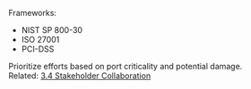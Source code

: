 Frameworks:

- NIST SP 800-30  
- ISO 27001  
- PCI-DSS

Prioritize efforts based on port criticality and potential damage.  
Related: [3.4 Stakeholder Collaboration](3.4%20Stakeholder%20Collaboration.md)